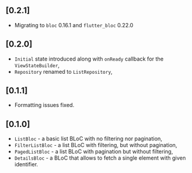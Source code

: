 ## [0.2.1]

* Migrating to `bloc` 0.16.1 and `flutter_bloc` 0.22.0

## [0.2.0]

* `Initial` state introduced along with `onReady` callback for the `ViewStateBuilder`,
* `Repository` renamed to `ListRepository`,

## [0.1.1]

* Formatting issues fixed.

## [0.1.0]

* `ListBloc` - a basic list BLoC with no filtering nor pagination,
* `FilterListBloc` - a list BLoC with filtering, but without pagination,
* `PagedListBloc` - a list BLoC with pagination but without filtering,
* `DetailsBloc` - a BLoC that allows to fetch a single element with given identifier.
